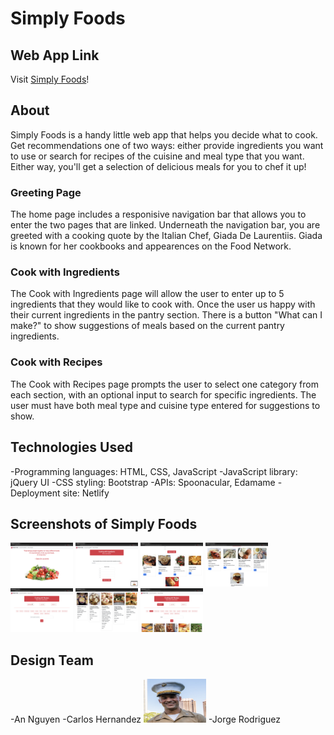 # Simply Foods

## Web App Link
Visit [Simply Foods](https://astounding-pasca-d48b68.netlify.app/index.html)!

## About
Simply Foods is a handy little web app that helps you decide what to cook. Get recommendations one of two ways: either provide ingredients you want to use or search for recipes of the cuisine and meal type that you want. Either way, you'll get a selection of delicious meals for you to chef it up!
### Greeting Page
The home page includes a responisive navigation bar that allows you to enter the two pages that are linked. Underneath the navigation bar, you are greeted with a cooking quote by the Italian Chef, Giada De Laurentiis. Giada is known for her cookbooks and appearences on the Food Network.
### Cook with Ingredients
The Cook with Ingredients page will allow the user to enter up to 5 ingredients that they would like to cook with. Once the user us happy with their current ingredients in the pantry section. There is a button "What can I make?" to show suggestions of meals based on the current pantry ingredients.
### Cook with Recipes
The Cook with Recipes page prompts the user to select one category from each section, with an optional input to search for specific ingredients. The user must have both meal type and cuisine type entered for suggestions to show.

## Technologies Used
-Programming languages: HTML, CSS, JavaScript
-JavaScript library: jQuery UI
-CSS styling: Bootstrap
-APIs: Spoonacular, Edamame
-Deployment site: Netlify

## Screenshots of Simply Foods
<img src="./assets/ss1.png" height="70" width="100">
<img src="./assets/ss2.png" height="70" width="100">
<img src="./assets/ss3.png" height="70" width="100">
<img src="./assets/ss4.png" height="70" width="100">
<img src="./assets/ss5.png" height="70" width="100">
<img src="./assets/ss6.png" height="70" width="100">
<img src="./assets/ss7.png" height="70" width="100">

## Design Team
-An Nguyen
-Carlos Hernandez
<img src="./assets/jorge.jpeg" height="70" width="100"> 
-Jorge Rodriguez